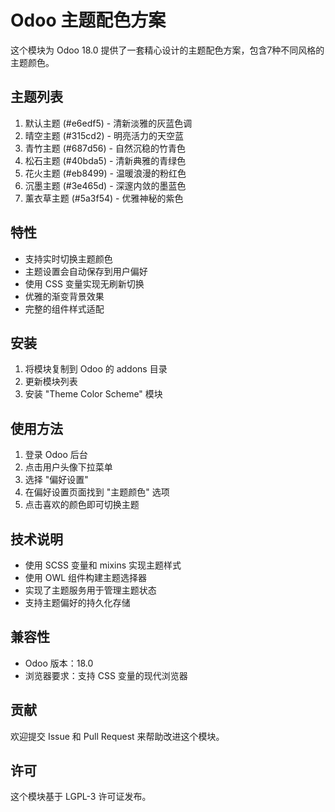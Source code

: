 # Odoo 主题配色方案

这个模块为 Odoo 18.0 提供了一套精心设计的主题配色方案，包含7种不同风格的主题颜色。

## 主题列表

1. 默认主题 (#e6edf5) - 清新淡雅的灰蓝色调
2. 晴空主题 (#315cd2) - 明亮活力的天空蓝
3. 青竹主题 (#687d56) - 自然沉稳的竹青色
4. 松石主题 (#40bda5) - 清新典雅的青绿色
5. 花火主题 (#eb8499) - 温暖浪漫的粉红色
6. 沉墨主题 (#3e465d) - 深邃内敛的墨蓝色
7. 薰衣草主题 (#5a3f54) - 优雅神秘的紫色

## 特性

- 支持实时切换主题颜色
- 主题设置会自动保存到用户偏好
- 使用 CSS 变量实现无刷新切换
- 优雅的渐变背景效果
- 完整的组件样式适配

## 安装

1. 将模块复制到 Odoo 的 addons 目录
2. 更新模块列表
3. 安装 "Theme Color Scheme" 模块

## 使用方法

1. 登录 Odoo 后台
2. 点击用户头像下拉菜单
3. 选择 "偏好设置"
4. 在偏好设置页面找到 "主题颜色" 选项
5. 点击喜欢的颜色即可切换主题

## 技术说明

- 使用 SCSS 变量和 mixins 实现主题样式
- 使用 OWL 组件构建主题选择器
- 实现了主题服务用于管理主题状态
- 支持主题偏好的持久化存储

## 兼容性

- Odoo 版本：18.0
- 浏览器要求：支持 CSS 变量的现代浏览器

## 贡献

欢迎提交 Issue 和 Pull Request 来帮助改进这个模块。

## 许可

这个模块基于 LGPL-3 许可证发布。
